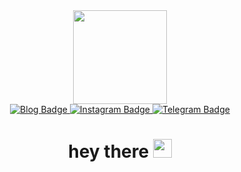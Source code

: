 <div id="header" align="center">
  <img src="https://media.giphy.com/media/v1.Y2lkPTc5MGI3NjExOWVmNmY5N2Y1M2YwMmNmNmMyNTcxZTNjMWViN2IyNTg1ZjMzNTZkYSZlcD12MV9pbnRlcm5hbF9naWZzX2dpZklkJmN0PWc/3o6ZsTLGsWNxoTNULm/giphy.gif" width="150"/>
<div id="badges">
  <a href="https://loremlte.space/">
    <img src="https://img.shields.io/badge/Blog-yellow?logo=linux&logoColor=black&style=for-the-badge" alt="Blog Badge"/>
  </a>
  <a href="https://www.instagram.com/yehorcheg/">
    <img src="https://img.shields.io/badge/Instagram-ff69b4?style=for-the-badge&logo=instagram&logoColor=white" alt="Instagram Badge"/>
  </a>
  <a href="https://t.me/yehor_14">
    <img src="https://img.shields.io/badge/Telegram-blue?style=for-the-badge&logo=telegram&logoColor=white" alt="Telegram Badge"/>
  </a>
</div>
    <img src="https://komarev.com/ghpvc/?username=your-github-username&style=flat-square&color=blue" alt=""/>
  <h1>
  hey there
  <img src="https://media.giphy.com/media/hvRJCLFzcasrR4ia7z/giphy.gif" width="30px"/>
</h1>
</div>
